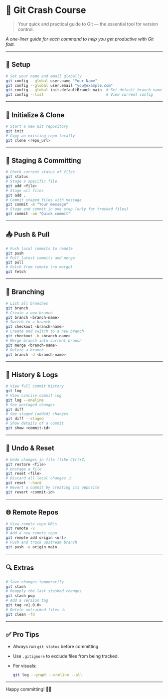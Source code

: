 # 🚀 Git Crash Course

> Your quick and practical guide to Git — the essential tool for version control.

*A one-liner guide for each command to help you get productive with Git fast.*

---

## 🔧 Setup

```bash
# Set your name and email globally
git config --global user.name "Your Name"
git config --global user.email "you@example.com"
git config --global init.defaultBranch main  # Set default branch name to main
git config --list                            # View current config
```

---

## 📁 Initialize & Clone

```bash
# Start a new Git repository
git init
# Copy an existing repo locally
git clone <repo_url>
```

---

## 🔄 Staging & Committing

```bash
# Check current status of files
git status
# Stage a specific file
git add <file>
# Stage all files
git add .
# Commit staged files with message
git commit -m "Your message"
# Stage and commit in one step (only for tracked files)
git commit -am "Quick commit"
```

---

## 📤 Push & Pull

```bash
# Push local commits to remote
git push
# Pull latest commits and merge
git pull
# Fetch from remote (no merge)
git fetch
```

---

## 🌿 Branching

```bash
# List all branches
git branch
# Create a new branch
git branch <branch-name>
# Switch to a branch
git checkout <branch-name>
# Create and switch to a new branch
git checkout -b <branch-name>
# Merge branch into current branch
git merge <branch-name>
# Delete a branch
git branch -d <branch-name>
```

---

## 🧵 History & Logs

```bash
# View full commit history
git log
# View concise commit log
git log --oneline
# See unstaged changes
git diff
# See staged (added) changes
git diff --staged
# Show details of a commit
git show <commit-id>
```

---

## 🧹 Undo & Reset

```bash
# Undo changes in file (like Ctrl+Z)
git restore <file>
# Unstage a file
git reset <file>
# Discard all local changes ⚠️
git reset --hard
# Revert a commit by creating its opposite
git revert <commit-id>
```

---

## 🌐 Remote Repos

```bash
# View remote repo URLs
git remote -v
# Add a new remote repo
git remote add origin <url>
# Push and track upstream branch
git push -u origin main
```

---

## 🔍 Extras

```bash
# Save changes temporarily
git stash
# Reapply the last stashed changes
git stash pop
# Add a version tag
git tag <v1.0.0>
# Delete untracked files ⚠️
git clean -fd
```

---

## ✅ Pro Tips

* Always run `git status` before committing.
* Use `.gitignore` to exclude files from being tracked.
* For visuals:

  ```bash
  git log --graph --oneline --all
  ```

---

Happy committing! 🧫📂
